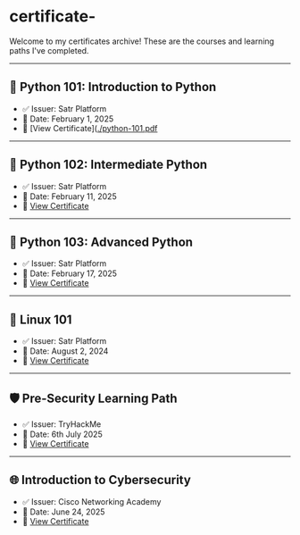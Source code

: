 # certificate-


Welcome to my certificates archive! These are the courses and learning paths I've completed.

---

## 🐍 Python 101: Introduction to Python
- ✅ Issuer: Satr Platform
- 📅 Date: February 1, 2025
- 📄 [View Certificate]([./python-101.pdf](https://github.com/ABRAR22-a/certificate-/blob/main/Python%20101.pdf)

---

## 🐍 Python 102: Intermediate Python
- ✅ Issuer: Satr Platform
- 📅 Date: February 11, 2025
- 📄 [View Certificate](https://github.com/ABRAR22-a/certificate-/blob/main/Python%20102.pdf)

---

## 🐍 Python 103: Advanced Python
- ✅ Issuer: Satr Platform
- 📅 Date: February 17, 2025
- 📄 [View Certificate]([./python-103.pdf](https://github.com/ABRAR22-a/certificate-/blob/main/Python%20103.pdf))

---

## 🐧 Linux 101
- ✅ Issuer: Satr Platform
- 📅 Date: August 2, 2024
- 📄 [View Certificate]([./linux-101.pdf](https://github.com/ABRAR22-a/certificate-/blob/main/Linux%20101.pdf))

---

## 🛡️ Pre-Security Learning Path
- ✅ Issuer: TryHackMe
- 📅 Date: 6th July 2025
- 📄 [View Certificate]([./tryhackme-presecurity.pdf](https://github.com/ABRAR22-a/certificate-/blob/main/THM-UF0TDPKL1K%20(1).pdf))

---

## 🌐 Introduction to Cybersecurity
- ✅ Issuer: Cisco Networking Academy
- 📅 Date: June 24, 2025
- 📄 [View Certificate]([./intro-cybersecurity.pdf](https://github.com/ABRAR22-a/certificate-/blob/main/I2CSUpdate20250624-27-oeffge.pdf))
